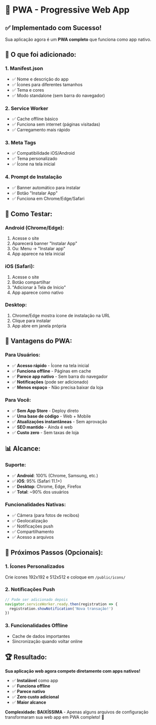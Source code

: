 # 📱 PWA - Progressive Web App

## ✅ Implementado com Sucesso!

Sua aplicação agora é um **PWA completo** que funciona como app nativo.

## 🎯 O que foi adicionado:

### 1. Manifest.json
- ✅ Nome e descrição do app
- ✅ Ícones para diferentes tamanhos
- ✅ Tema e cores
- ✅ Modo standalone (sem barra do navegador)

### 2. Service Worker
- ✅ Cache offline básico
- ✅ Funciona sem internet (páginas visitadas)
- ✅ Carregamento mais rápido

### 3. Meta Tags
- ✅ Compatibilidade iOS/Android
- ✅ Tema personalizado
- ✅ Ícone na tela inicial

### 4. Prompt de Instalação
- ✅ Banner automático para instalar
- ✅ Botão "Instalar App"
- ✅ Funciona em Chrome/Edge/Safari

## 📱 Como Testar:

### Android (Chrome/Edge):
1. Acesse o site
2. Aparecerá banner "Instalar App"
3. Ou: Menu → "Instalar app"
4. App aparece na tela inicial

### iOS (Safari):
1. Acesse o site
2. Botão compartilhar
3. "Adicionar à Tela de Início"
4. App aparece como nativo

### Desktop:
1. Chrome/Edge mostra ícone de instalação na URL
2. Clique para instalar
3. App abre em janela própria

## 🚀 Vantagens do PWA:

### Para Usuários:
- ✅ **Acesso rápido** - Ícone na tela inicial
- ✅ **Funciona offline** - Páginas em cache
- ✅ **Parece app nativo** - Sem barra do navegador
- ✅ **Notificações** (pode ser adicionado)
- ✅ **Menos espaço** - Não precisa baixar da loja

### Para Você:
- ✅ **Sem App Store** - Deploy direto
- ✅ **Uma base de código** - Web + Mobile
- ✅ **Atualizações instantâneas** - Sem aprovação
- ✅ **SEO mantido** - Ainda é web
- ✅ **Custo zero** - Sem taxas de loja

## 📊 Alcance:

### Suporte:
- ✅ **Android**: 100% (Chrome, Samsung, etc.)
- ✅ **iOS**: 95% (Safari 11.1+)
- ✅ **Desktop**: Chrome, Edge, Firefox
- ✅ **Total**: ~90% dos usuários

### Funcionalidades Nativas:
- ✅ Câmera (para fotos de recibos)
- ✅ Geolocalização
- ✅ Notificações push
- ✅ Compartilhamento
- ✅ Acesso a arquivos

## 🎨 Próximos Passos (Opcionais):

### 1. Ícones Personalizados
Crie ícones 192x192 e 512x512 e coloque em `/public/icons/`

### 2. Notificações Push
```javascript
// Pode ser adicionado depois
navigator.serviceWorker.ready.then(registration => {
  registration.showNotification('Nova transação!')
})
```

### 3. Funcionalidades Offline
- Cache de dados importantes
- Sincronização quando voltar online

## 🏆 Resultado:

**Sua aplicação web agora compete diretamente com apps nativos!**

- ✅ **Instalável** como app
- ✅ **Funciona offline**
- ✅ **Parece nativo**
- ✅ **Zero custo adicional**
- ✅ **Maior alcance**

**Complexidade: BAIXÍSSIMA** - Apenas alguns arquivos de configuração transformaram sua web app em PWA completo! 🚀